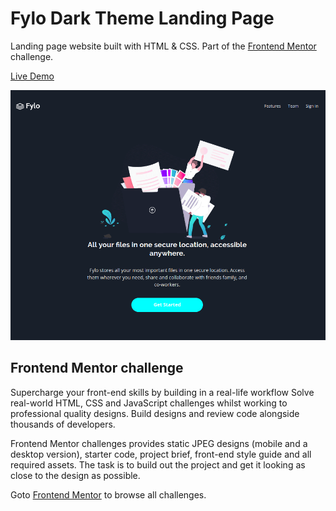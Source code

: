 # Fylo Dark Theme Landing Page

Landing page website built with HTML & CSS. Part of the [Frontend Mentor](https://www.frontendmentor.io) challenge.

[Live Demo](https://fylolanding.netlify.app)

![Screenshot](fylo-dark-theme-screenshot.png)

## Frontend Mentor challenge

Supercharge your front-end skills by building in a real-life workflow
Solve real-world HTML, CSS and JavaScript challenges whilst working to professional quality designs. Build designs and review code alongside thousands of developers.

Frontend Mentor challenges provides static JPEG designs (mobile and a desktop version), starter code, project brief, front-end style guide and all required assets. The task is to build out the project and get it looking as close to the design as possible.

Goto [Frontend Mentor](https://www.frontendmentor.io/challenges) to browse all challenges.
